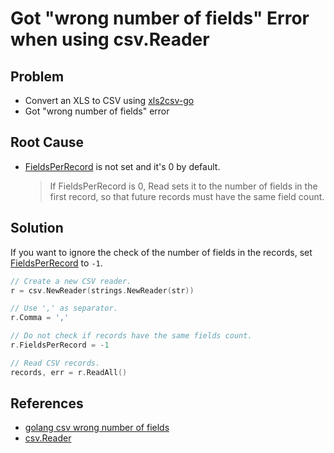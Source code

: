 # Got "wrong number of fields" Error when using csv.Reader

## Problem
* Convert an XLS to CSV using [xls2csv-go](github.com/northbright/xls2csv-go)
* Got "wrong number of fields" error

## Root Cause
* [FieldsPerRecord](https://pkg.go.dev/encoding/csv#Reader) is not set and it's 0 by default.

  > If FieldsPerRecord is 0, Read sets it to the number of fields in the first record, so that future records must have the same field count.

## Solution
If you want to ignore the check of the number of fields in the records, set [FieldsPerRecord](https://pkg.go.dev/encoding/csv#Reader) to `-1`.

```go
// Create a new CSV reader.
r = csv.NewReader(strings.NewReader(str))

// Use ',' as separator.
r.Comma = ','

// Do not check if records have the same fields count.
r.FieldsPerRecord = -1

// Read CSV records.
records, err = r.ReadAll()
```

## References
* [golang csv wrong number of fields](https://zhuanlan.zhihu.com/p/69868265)
* [csv.Reader](https://pkg.go.dev/encoding/csv#Reader)
